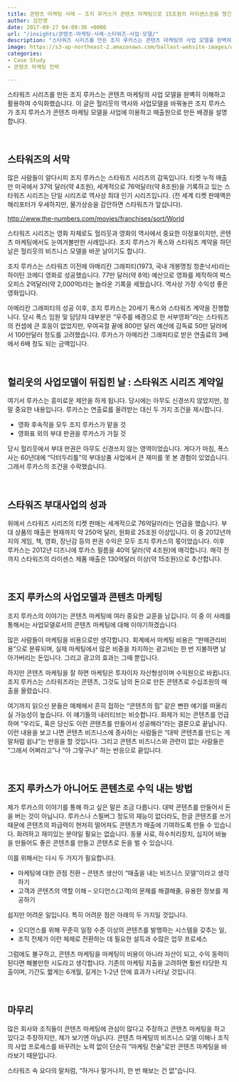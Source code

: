 ```yaml
---
title: 콘텐츠 마케팅 사례 – 조지 루카스가 콘텐츠 마케팅으로 15조원의 라이센스권을 챙긴 방법
author: 김민영
date: 2017-09-27 04:09:36 +0000
url: "/insights/콘텐츠-마케팅-사례-스타워즈-사업-모델/"
description: "스타워즈 시리즈를 만든 조지 루카스는 콘텐츠 마케팅의 사업 모델을 완벽히 이해하고 활용하여 수익화했습니다. 헐리웃의 역사와 사업모델을 바꿔놓은 조지 루카스가 콘텐츠 마케팅 모델을 사업에 이용하고 매출원으로 만든 배경을 설명합니다."
image: https://s3-ap-northeast-2.amazonaws.com/ballast-website-images/wp-content/uploads/2017/09/27130551/light-cosmos-film-antenna-model-vehicle-1052973-pxhere.com-2.jpg
categories:
- Case Study
- 콘텐츠 마케팅 전략

---
```

스타워즈 시리즈를 만든 조지 루카스는 콘텐츠 마케팅의 사업 모델을 완벽히 이해하고 활용하여 수익화했습니다. 이 글은 헐리웃의 역사와 사업모델을 바꿔놓은 조지 루카스가 조지 루카스가 콘텐츠 마케팅 모델을 사업에 이용하고 매출원으로 만든 배경을 설명합니다.

&nbsp;
## 스타워즈의 서막

많은 사람들이 알다시피 조지 루카스는 스타워즈 시리즈의 감독입니다. 티켓 누적 매출만 미국에서 37억 달러(약 4조원), 세계적으로 76억달러(약 8조원)을 기록하고 있는 스타워즈 시리즈는 단일 시리즈로 역사상 최대 인기 시리즈입니다. (전 세계 티켓 판매액은 해리포터가 우세하지만, 물가상승을 감안하면 스타워즈가 앞섭니다).

http://www.the-numbers.com/movies/franchises/sort/World

스타워즈 시리즈는 영화 자체로도 헐리웃과 영화의 역사에서 중요한 이정표이지만, 콘텐츠 마케팅에서도 눈여겨볼만한 사례입니다. 조지 루카스가 폭스와 스타워즈 계약을 하던 날은 헐리웃의 비즈니스 모델을 바꾼 날이기도 합니다.

조지 루카스는 스타워즈 이전에 아메리칸 그래피티(1973, 국내 개봉명칭 청춘낙서)라는 하이틴 코메디 영화로 성공했습니다. 77만 달러(약 8억) 예산으로 영화를 제작하여 박스 오피스 2억달러(약 2,000억)라는 놀라운 기록을 세웠습니다. 역사상 가장 수익성 좋은 영화입니다.

아메리칸 그래피티의 성공 이후, 조지 루카스는 20세기 폭스와 스타워즈 계약을 진행합니다. 당시 폭스 임원 및 담당자 대부분은 “우주를 배경으로 한 서부영화”라는 스타워즈의 컨셉에 큰 호응이 없었지만, 우여곡절 끝에 800만 달러 예산에 감독료 50만 달러에서 100만달러 정도를 고려했습니다. 루카스가 아메리칸 그래피티로 받은 연출료의 3배에서 6배 정도 되는 금액입니다.

&nbsp;
## 헐리웃의 사업모델이 뒤집힌 날 : 스타워즈 시리즈 계약일

여기서 루카스는 흥미로운 제안을 하게 됩니다. 당시에는 아무도 신경쓰지 않았지만, 정말 중요한 내용입니다. 루카스는 연출료를 올려받는 대신 두 가지 조건을 제시합니다.

* 영화 후속작을 모두 조지 루카스가 맡을 것
* 영화표 외의 부대 판권을 루카스가 가질 것

당시 헐리웃에서 부대 판권은 아무도 신경쓰지 않는 영역이었습니다. 게다가 마침, 폭스사는 60년대에 “닥터두리틀”의 부대상품 사업에서 큰 재미를 못 본 경험이 있었습니다. 그래서 루카스의 조건을 수락했습니다.

 
&nbsp;
## 스타워즈 부대사업의 성과

위에서 스타워즈 시리즈의 티켓 판매는 세계적으로 76억달러라는 언급을 했습니다. 부대 상품의 매출은 현재까지 약 250억 달러, 원화로 25조원 이상입니다. 이 중 2012년까지의 게임, 책, 영화, 장난감 등의 판권 수익은 모두 조지 루카스의 몫이었습니다. 이후 루카스는 2012년 디즈니에 루카스 필름을 40억 달러(약 4조원)에 매각합니다. 매각 전까지 스타워즈의 라이센스 제품 매출은 130억달러 이상(약 15조원)으로 추산합니다.

&nbsp;
## 조지 루카스의 사업모델과 콘텐츠 마케팅

조지 루카스의 이야기는 콘텐츠 마케팅에 여러 중요한 교훈을 남깁니다. 이 중 이 사례를 통해서는 사업모델로서의 콘텐츠 마케팅에 대해 이야기하겠습니다.

많은 사람들이 마케팅을 비용으로만 생각합니다. 회계에서 마케팅 비용은 “판매관리비용”으로 분류되며, 실제 마케팅에서 많은 비중을 차지하는 광고비는 한 번 지불하면 날아가버리는 돈입니다. 그리고 광고의 효과는 그때 뿐입니다.

하지만 콘텐츠 마케팅을 잘 하면 마케팅은 투자이자 자산형성이며 수익원으로 바뀝니다. 조지 루카스는 스타워즈라는 콘텐츠, 그것도 남의 돈으로 만든 콘텐츠로 수십조원의 매출을 올렸습니다.

여기까지 읽으신 분들은 매체에서 흔히 접하는 “콘텐츠의 힘” 같은 뻔한 얘기를 떠올리실 가능성이 높습니다. 이 얘기들의 내러티브는 비슷합니다. 화제가 되는 콘텐츠를 언급하며 “우리도, 혹은 당신도 이런 콘텐츠를 만들어서 성공해라”라는 결론으로 끝납니다. 이런 내용을 보고 나면 콘텐츠 비즈니스에 종사하는 사람들은 “대박 콘텐츠를 만드는 게 말처럼 쉽냐”는 반응을 할 것입니다. 그리고 콘텐츠 비즈니스와 관련이 없는 사람들은 “그래서 어쩌라고”나 “아 그렇구나” 하는 반응으로 끝입니다.

&nbsp;
## 조지 루카스가 아니어도 콘텐츠로 수익 내는 방법

제가 루카스의 이야기를 통해 하고 싶은 말은 조금 다릅니다. 대박 콘텐츠를 만들어서 돈을 버는 것이 아닙니다. 루카스나 스필버그 정도의 재능이 없더라도, 한글 콘텐츠를 쓰기 때문에 콘텐츠의 파급력이 현저히 떨어져도 콘텐츠가 매출에 기여하도록 만들 수 있습니다. 화려하고 재미있는 분야일 필요는 없습니다. 동물 사료, 하수처리장치, 심지어 바늘을 만들어도 좋은 콘텐츠를 만들고 콘텐츠로 돈을 벌 수 있습니다.

이를 위해서는 다시 두 가지가 필요합니다.

* 마케팅에 대한 관점 전환 – 콘텐츠 생산이 “매출을 내는 비즈니스 모델”이라고 생각하기
* 고객과 콘텐츠의 역할 이해 – 오디언스(고객)의 문제를 해결해줄, 유용한 정보를 제공하기

쉽지만 어려운 일입니다. 특히 어려운 점은 아래의 두 가지일 것입니다.

* 오디언스를 위해 꾸준히 일정 수준 이상의 콘텐츠를 발행하는 시스템을 갖추는 일,
* 조직 전체가 이런 체제로 전환하는 데 필요한 설득과 수많은 업무 프로세스

그럼에도 불구하고, 콘텐츠 마케팅을 마케팅이 비용이 아니라 자산이 되고, 수익 동력이 된다면 해볼만한 시도라고 생각합니다. 기존의 마케팅 지출을 고려하면 훨씬 타당한 지출이며, 기간도 짧게는 6개월, 길게는 1-2년 안에 효과가 나타날 것입니다.

&nbsp;
## 마무리

많은 회사와 조직들이 콘텐츠 마케팅에 관심이 많다고 주장하고 콘텐츠 마케팅을 하고 있다고 주장하지만, 제가 보기엔 아닙니다. 콘텐츠 마케팅의 비즈니스 모델 이해나 조직의 사업 프로세스를 바꾸려는 노력 없이 단순히 “마케팅 전술”로만 콘텐츠 마케팅을 바라보기 때문입니다.

스타워즈 속 요다의 말처럼, “하거나 말거나지, 한 번 해보는 건 없”습니다.

 

 